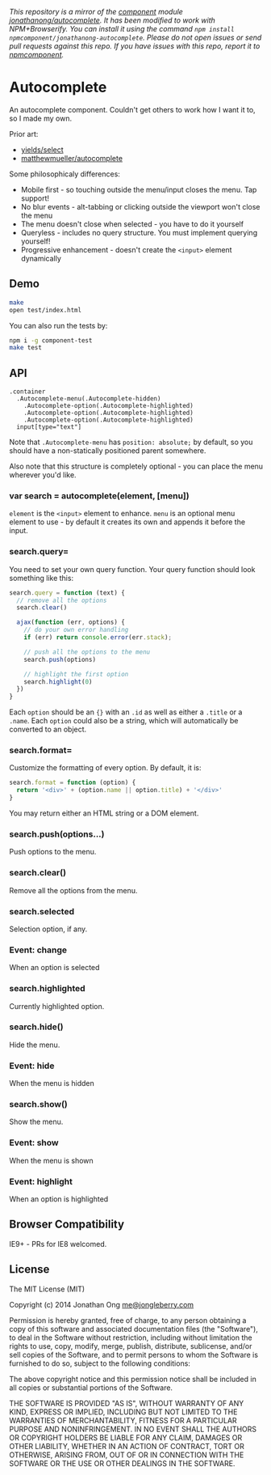 *This repository is a mirror of the [component](http://component.io) module [jonathanong/autocomplete](http://github.com/jonathanong/autocomplete). It has been modified to work with NPM+Browserify. You can install it using the command `npm install npmcomponent/jonathanong-autocomplete`. Please do not open issues or send pull requests against this repo. If you have issues with this repo, report it to [npmcomponent](https://github.com/airportyh/npmcomponent).*
# Autocomplete

An autocomplete component. Couldn't get others to work how I want it to, so I made my own.

Prior art:

- [yields/select](http://github.com/yields/select)
- [matthewmueller/autocomplete](https://github.com/matthewmueller/autocomplete)

Some philosophicaly differences:

- Mobile first - so touching outside the menu/input closes the menu. Tap support!
- No blur events - alt-tabbing or clicking outside the viewport won't close the menu
- The menu doesn't close when selected - you have to do it yourself
- Queryless - includes no query structure. You must implement querying yourself!
- Progressive enhancement - doesn't create the `<input>` element dynamically

## Demo

```bash
make
open test/index.html
```

You can also run the tests by:

```bash
npm i -g component-test
make test
```

## API

```jade
.container
  .Autocomplete-menu(.Autocomplete-hidden)
    .Autocomplete-option(.Autocomplete-highlighted)
    .Autocomplete-option(.Autocomplete-highlighted)
    .Autocomplete-option(.Autocomplete-highlighted)
  input[type="text"]
```

Note that `.Autocomplete-menu` has `position: absolute;` by default, so you should have a non-statically positioned parent somewhere.

Also note that this structure is completely optional - you can place the menu wherever you'd like.

### var search = autocomplete(element, [menu])

`element` is the `<input>` element to enhance. `menu` is an optional menu element to use - by default it creates its own and appends it before the input.

### search.query=

You need to set your own query function. Your query function should look something like this:

```js
search.query = function (text) {
  // remove all the options
  search.clear()

  ajax(function (err, options) {
    // do your own error handling
    if (err) return console.error(err.stack);

    // push all the options to the menu
    search.push(options)

    // highlight the first option
    search.highlight(0)
  })
}
```

Each `option` should be an `{}` with an `.id` as well as either a `.title` or a `.name`. Each `option` could also be a string, which will automatically be converted to an object.

### search.format=

Customize the formatting of every option. By default, it is:

```js
search.format = function (option) {
  return '<div>' + (option.name || option.title) + '</div>'
}
```

You may return either an HTML string or a DOM element.

### search.push(options...)

Push options to the menu.

### search.clear()

Remove all the options from the menu.

### search.selected

Selection option, if any.

### Event: change

When an option is selected

### search.highlighted

Currently highlighted option.

### search.hide()

Hide the menu.

### Event: hide

When the menu is hidden

### search.show()

Show the menu.

### Event: show

When the menu is shown

### Event: highlight

When an option is highlighted

## Browser Compatibility

IE9+ - PRs for IE8 welcomed.

## License

The MIT License (MIT)

Copyright (c) 2014 Jonathan Ong me@jongleberry.com

Permission is hereby granted, free of charge, to any person obtaining a copy of this software and associated documentation files (the "Software"), to deal in the Software without restriction, including without limitation the rights to use, copy, modify, merge, publish, distribute, sublicense, and/or sell copies of the Software, and to permit persons to whom the Software is furnished to do so, subject to the following conditions:

The above copyright notice and this permission notice shall be included in all copies or substantial portions of the Software.

THE SOFTWARE IS PROVIDED "AS IS", WITHOUT WARRANTY OF ANY KIND, EXPRESS OR IMPLIED, INCLUDING BUT NOT LIMITED TO THE WARRANTIES OF MERCHANTABILITY, FITNESS FOR A PARTICULAR PURPOSE AND NONINFRINGEMENT. IN NO EVENT SHALL THE AUTHORS OR COPYRIGHT HOLDERS BE LIABLE FOR ANY CLAIM, DAMAGES OR OTHER LIABILITY, WHETHER IN AN ACTION OF CONTRACT, TORT OR OTHERWISE, ARISING FROM, OUT OF OR IN CONNECTION WITH THE SOFTWARE OR THE USE OR OTHER DEALINGS IN THE SOFTWARE.